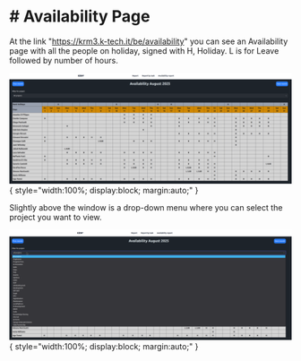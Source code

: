 
# # Availability Page

At the link "https://krm3.k-tech.it/be/availability" you can see an Availability page with all the people on holiday, signed with H, Holiday. L is for Leave followed by number of hours.

![Day Entry popup](./assets/20250903_162151-image.png){ style="width:100%; display:block; margin:auto;" }

Slightly above the window is a drop-down menu where you can select the project you want to view.

![Leave details](./assets/20250903_162248-image.png){ style="width:100%; display:block; margin:auto;" }

